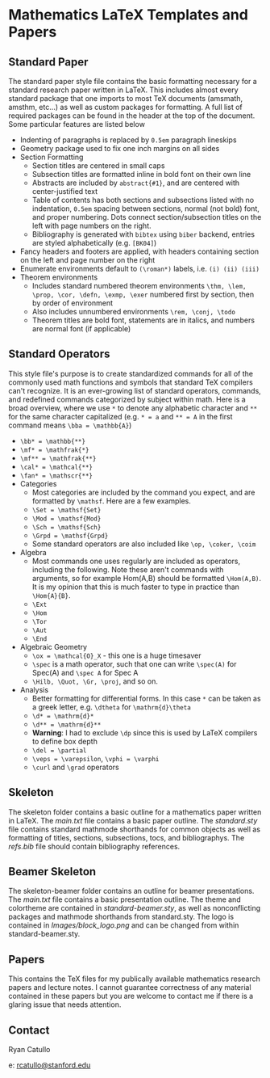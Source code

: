 # Mathematics LaTeX Templates and Papers

## Standard Paper

The standard paper style file contains the basic formatting necessary for a standard research paper written in LaTeX. This includes almost every standard package that one imports to most TeX documents (amsmath, amsthm, etc...) as well as custom packages for formatting. A full list of required packages can be found in the header at the top of the document. Some particular features are listed below
- Indenting of paragraphs is replaced by `0.5em` paragraph lineskips
- Geometry package used to fix one inch margins on all sides
- Section Formatting
  - Section titles are centered in small caps
  - Subsection titles are formatted inline in bold font on their own line
  - Abstracts are included by `abstract{#1}`, and are centered with center-justified text
  - Table of contents has both sections and subsections listed with no indentation, `0.5em` spacing between sections, normal (not bold) font, and proper numbering. Dots connect section/subsection titles on the left with page numbers on the right.
  - Bibliography is generated with `bibtex` using `biber` backend, entries are styled alphabetically (e.g. `[BK04]`)
- Fancy headers and footers are applied, with headers containing section on the left and page number on the right
- Enumerate environments default to `(\roman*)` labels, i.e. `(i) (ii) (iii)`
- Theorem environments
  - Includes standard numbered theorem environments `\thm, \lem, \prop, \cor, \defn, \exmp, \exer` numbered first by section, then by order of environment
  - Also includes unnumbered environments `\rem, \conj, \todo`
  - Theorem titles are bold font, statements are in italics, and numbers are normal font (if applicable)
 
## Standard Operators

This style file's purpose is to create standardized commands for all of the commonly used math functions and symbols that standard TeX compilers can't recognize. It is an ever-growing list of standard operators, commands, and redefined commands categorized by subject within math. Here is a broad overview, where we use `*` to denote any alphabetic character and `**` for the same character capitalized (e.g. `* = a` and `** = A` in the first command means `\bba = \mathbb{A}`)
- `\bb* = \mathbb{**}`
- `\mf* = \mathfrak{*}`
- `\mf** = \mathfrak{**}`
- `\cal* = \mathcal{**}`
- `\fan* = \mathscr{**}`
- Categories
  - Most categories are included by the command you expect, and are formatted by `\mathsf`. Here are a few examples.
  - `\Set = \mathsf{Set}`
  - `\Mod = \mathsf{Mod}`
  - `\Sch = \mathsf{Sch}`
  - `\Grpd = \mathsf{Grpd}`
  - Some standard operators are also included like `\op, \coker, \coim`
- Algebra
  - Most commands one uses regularly are included as operators, including the following. Note these aren't commands with arguments, so for example Hom(A,B) should be formatted `\Hom(A,B)`. It is my opinion that this is much faster to type in practice than `\Hom{A}{B}`. 
  - `\Ext`
  - `\Hom`
  - `\Tor`
  - `\Aut`
  - `\End`
- Algebraic Geometry
  - `\ox = \mathcal{O}_X` - this one is a huge timesaver
  - `\spec` is a math operator, such that one can write `\spec(A)` for Spec(A) and `\spec A` for Spec A
  - `\Hilb, \Quot, \Gr, \proj`, and so on.
- Analysis
  - Better formatting for differential forms. In this case `*` can be taken as a greek letter, e.g. `\dtheta` for `\mathrm{d}\theta`
  - `\d* = \mathrm{d}*`
  - `\d** = \mathrm{d}**`
  - **Warning**: I had to exclude `\dp` since this is used by LaTeX compilers to define box depth
  - `\del = \partial`
  - `\veps = \varepsilon`, `\vphi = \varphi`
  - `\curl` and `\grad` operators

## Skeleton

The skeleton folder contains a basic outline for a mathematics paper written in LaTeX. The *main.txt* file contains a basic paper outline. The *standard.sty* file contains standard mathmode shorthands for common objects as well as formatting of titles, sections, subsections, tocs, and bibliographys. The *refs.bib* file should contain bibliography references.

## Beamer Skeleton
The skeleton-beamer folder contains an outline for beamer presentations. The *main.txt* file contains a basic presentation outline. The theme and colortheme are contained in *standard-beamer.sty*, as well as nonconflicting packages and mathmode shorthands from standard.sty. The logo is contained in *Images/block_logo.png* and can be changed from within standard-beamer.sty.

## Papers

This contains the TeX files for my publically available mathematics research papers and lecture notes. I cannot guarantee correctness of any material contained
in these papers but you are welcome to contact me if there is a glaring issue that needs attention.

## Contact

Ryan Catullo

e: rcatullo@stanford.edu
